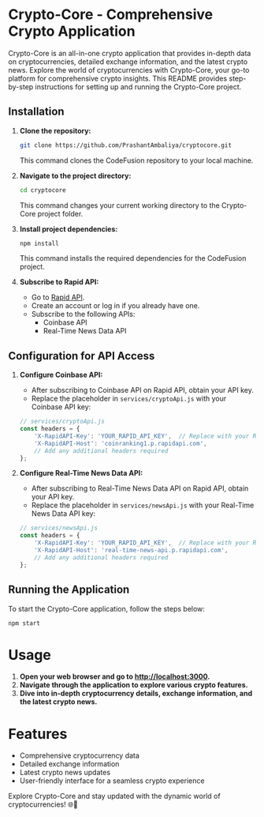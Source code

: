 
# Crypto-Core - Comprehensive Crypto Application

Crypto-Core is an all-in-one crypto application that provides in-depth data on cryptocurrencies, detailed exchange information, and the latest crypto news. Explore the world of cryptocurrencies with Crypto-Core, your go-to platform for comprehensive crypto insights. This README provides step-by-step instructions for setting up and running the Crypto-Core project.

## Installation

1. **Clone the repository:**

    ```bash
    git clone https://github.com/PrashantAmbaliya/cryptocore.git
    ```

    This command clones the CodeFusion repository to your local machine.

2. **Navigate to the project directory:**

    ```bash
    cd cryptocore
    ```

    This command changes your current working directory to the Crypto-Core project folder.

3. **Install project dependencies:**

    ```bash
    npm install
    ```

    This command installs the required dependencies for the CodeFusion project.

4. **Subscribe to Rapid API:**

    - Go to [Rapid API](https://rapidapi.com/).
    - Create an account or log in if you already have one.
    - Subscribe to the following APIs:
        - Coinbase API
        - Real-Time News Data API

## Configuration for API Access

1. **Configure Coinbase API:**

    - After subscribing to Coinbase API on Rapid API, obtain your API key.
    - Replace the placeholder in `services/cryptoApi.js` with your Coinbase API key:

    ```javascript
    // services/cryptoApi.js
    const headers = {
        'X-RapidAPI-Key': 'YOUR_RAPID_API_KEY',  // Replace with your Rapid API key
        'X-RapidAPI-Host': 'coinranking1.p.rapidapi.com',
        // Add any additional headers required
    };
    ```

2. **Configure Real-Time News Data API:**

    - After subscribing to Real-Time News Data API on Rapid API, obtain your API key.
    - Replace the placeholder in `services/newsApi.js` with your Real-Time News Data API key:

    ```javascript
    // services/newsApi.js
    const headers = {
        'X-RapidAPI-Key': 'YOUR_RAPID_API_KEY',  // Replace with your Rapid API key
        'X-RapidAPI-Host': 'real-time-news-api.p.rapidapi.com',
        // Add any additional headers required
    };
    ```

## Running the Application

To start the Crypto-Core application, follow the steps below:

```bash
npm start
```

# Usage

1. **Open your web browser and go to [http://localhost:3000](http://localhost:3000).**
2. **Navigate through the application to explore various crypto features.**
3. **Dive into in-depth cryptocurrency details, exchange information, and the latest crypto news.**

# Features

- Comprehensive cryptocurrency data
- Detailed exchange information
- Latest crypto news updates
- User-friendly interface for a seamless crypto experience

Explore Crypto-Core and stay updated with the dynamic world of cryptocurrencies! 🌐🚀

